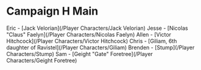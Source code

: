 # Campaign H Main

Eric - [Jack Velorian](/Player Characters/Jack Velorian)
Jesse - [Nicolas "Claus" Faelyn](/Player Characters/Nicolas Faelyn)
Allen - [Victor Hitchcock](/Player Characters/Victor Hitchcock)
Chris - [Giliam, 6th daughter of Ravistel](/Player Characters/Giliam)
Brenden - [Stump](/Player Characters/Stump)
Sam - [Geight "Gate" Foretree](/Player Characters/Geight Foretree)

